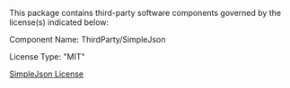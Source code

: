 This package contains third-party software components governed by the license(s) indicated below:

Component Name: ThirdParty/SimpleJson

License Type: "MIT"

[SimpleJson License](https://github.com/Bunny83/SimpleJSON/blob/master/LICENSE.txt)